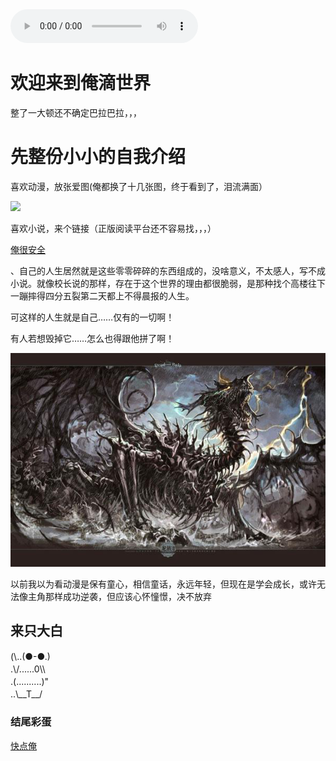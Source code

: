 <!DOCTYPE html>
<html lang="zh-cn">
  <head>
	<meta charset="utf-8"/>
	<title>小小的世界</title>
	  <audio src="https://s128.xiami.net/480/482344480/115343411/1773690453_1587689003608_9352.mp3?ccode=xiami__&expire=86400&duration=212&psid=2f50c59f4539a0841cbb5c786841197a&ups_client_netip=null&ups_ts=1602844262&ups_userid=0&utid=&vid=1773690453&fn=1773690453_1587689003608_9352.mp3&vkey=B7b1ac9a320d45659cb86e615b7bd1de1" width="330" height="450"  controls="controls">
	</audio>
	<style>
		body{
			background-image: url("1.jpg");
			background-repeat: repeat;no-repeat;
			background-position: left top;
			background-attachment: fixed;
		}
		div{
			margin-top: 1px;
			margin-bottom: 1px;
			padding-top:1px;
			padding-bottom: 1px;
		}
	</style>
</head>
<body>
<h1>欢迎来到俺滴世界</h1>
<p>整了一大顿还不确定巴拉巴拉，，，</p>
<h1>先整份小小的自我介绍</h1>
<p>喜欢动漫，放张爱图(俺都换了十几张图，终于看到了，泪流满面）</p>
<img src="123.jpg.jpeg">
<p>喜欢小说，来个链接（正版阅读平台还不容易找，，，）</p>
<a href="https://ubook.reader.qq.com/intro.html?bid=933335&amp;b_f=231004">俺很安全</a>
<p>、自己的人生居然就是这些零零碎碎的东西组成的，没啥意义，不太感人，写不成小说。就像校长说的那样，存在于这个世界的理由都很脆弱，是那种找个高楼往下一蹦摔得四分五裂第二天都上不得晨报的人生。</p>
<p>可这样的人生就是自己……仅有的一切啊！</p>
<p>有人若想毁掉它……怎么也得跟他拼了啊！</p>
<img src="lz.png">
<p>以前我以为看动漫是保有童心，相信童话，永远年轻，但现在是学会成长，或许无法像主角那样成功逆袭，但应该心怀憧憬，决不放弃</p>
<h2>来只大白</h2>              
<div>(\..(●-●.) </div>
<div>.\/......0\\  </div> 
<div>.(..........)" </div>
<div>..\__T__/ </div> 
<h3>结尾彩蛋</h3> 
<a href="https://xiaoxiaodeting.github.io/xiaoxiaodeting.io/">快点俺</a>
</body>
</html>
